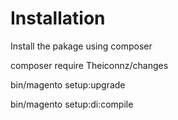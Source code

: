 # Installation

Install the pakage using composer

composer require Theiconnz/changes

bin/magento setup:upgrade

bin/magento setup:di:compile
